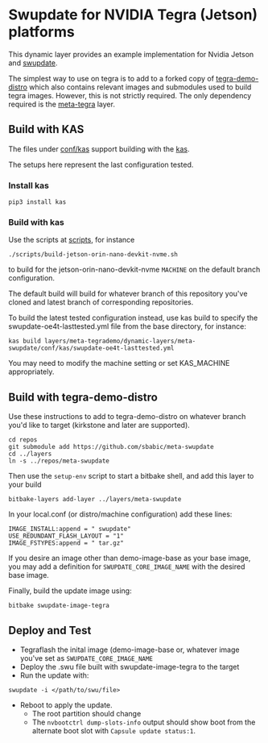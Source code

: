 # Swupdate for NVIDIA Tegra (Jetson) platforms

This dynamic layer provides an example implementation for
Nvidia Jetson and [swupdate](https://sbabic.github.io/swupdate).

The simplest way to use on tegra is to add to a forked copy of
[tegra-demo-distro](https://github.com/OE4T/tegra-demo-distro) which
also contains relevant images and submodules used to build tegra images.
However, this is not strictly required.  The only dependency required
is the [meta-tegra](https://github.com/OE4T/meta-tegra) layer.

## Build with KAS

The files under [conf/kas](conf/kas) support building with
the [kas](https://kas.readthedocs.io/).

The setups here represent the last configuration tested.

### Install kas
```
pip3 install kas
```

### Build with kas

Use the scripts at [scripts](scripts), for instance

```
./scripts/build-jetson-orin-nano-devkit-nvme.sh
```
to build for the jetson-orin-nano-devkit-nvme `MACHINE` on the
default branch configuration.

The default build will build for whatever branch of this
repository you've cloned and latest branch of corresponding
repositories.

To build the latest tested configuration instead, use kas
build to specify the swupdate-oe4t-lasttested.yml file from
the base directory, for instance:

```
kas build layers/meta-tegrademo/dynamic-layers/meta-swupdate/conf/kas/swupdate-oe4t-lasttested.yml
```
You may need to modify the machine setting or set KAS_MACHINE appropriately.


## Build with tegra-demo-distro

Use these instructions to add to tegra-demo-distro on whatever
branch you'd like to target (kirkstone and later are supported).

```
cd repos
git submodule add https://github.com/sbabic/meta-swupdate
cd ../layers
ln -s ../repos/meta-swupdate
```

Then use the `setup-env` script to start a bitbake shell, and add
this layer to your build
```
bitbake-layers add-layer ../layers/meta-swupdate
```

In your local.conf (or distro/machine configuration) add
these lines:
```
IMAGE_INSTALL:append = " swupdate"
USE_REDUNDANT_FLASH_LAYOUT = "1"
IMAGE_FSTYPES:append = " tar.gz"
```
If you desire an image other than demo-image-base as your base image,
you may add a definition for `SWUPDATE_CORE_IMAGE_NAME` with the
desired base image.

Finally, build the update image using:
```
bitbake swupdate-image-tegra
```

## Deploy and Test
* Tegraflash the inital image (demo-image-base or, whatever
image you've set as `SWUPDATE_CORE_IMAGE_NAME`
* Deploy the .swu file built with swupdate-image-tegra
to the target
* Run the update with:
```
swupdate -i </path/to/swu/file>
```
* Reboot to apply the update.
  * The root partition should change
  * The `nvbootctrl dump-slots-info` output should show boot
from the alternate boot slot with `Capsule update status:1`.
